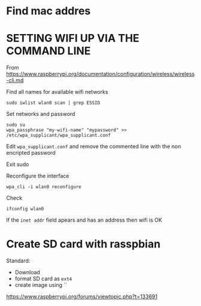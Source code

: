 
Find mac addres
===================================================================================



SETTING WIFI UP VIA THE COMMAND LINE
===================================================================================

From 
<https://www.raspberrypi.org/documentation/configuration/wireless/wireless-cli.md>

Find all names for available wifi networks

    sudo iwlist wlan0 scan | grep ESSID

Set networks and password

    sudo su
    wpa_passphrase "my-wifi-name" "mypassword" >> /etc/wpa_supplicant/wpa_supplicant.conf

Edit `wpa_supplicant.conf` and remove the commented line with the non encripted password

Exit sudo 

Reconfigure the interface

    wpa_cli -i wlan0 reconfigure
    
Check

    ifconfig wlan0
    
If the `inet addr` field apears and has an address then wifi is OK


Create SD card with rasspbian
===================================================================================

Standard:

- Download
- format SD card as `ext4`
- create image using ``


<https://www.raspberrypi.org/forums/viewtopic.php?t=133691>
